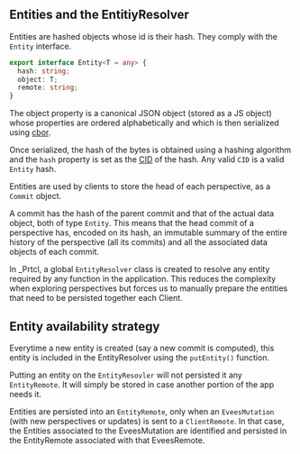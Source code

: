 ## Entities and the EntitiyResolver

Entities are hashed objects whose id is their hash. They comply with the `Entity` interface.

```ts
export interface Entity<T = any> {
  hash: string;
  object: T;
  remote: string;
}
```

The object property is a canonical JSON object (stored as a JS object) whose properties are ordered alphabetically and which is then serialized using [cbor](https://cbor.io/).

Once serialized, the hash of the bytes is obtained using a hashing algorithm and the `hash` property is set as the [CID](ipfs://bafybeidkl4t5ydt2jl5p4ltfrsi6bee36yr22d5urjxx6rr76ev3ekb3pa/anatomy-of-a-cid) of the hash. Any valid `CID` is a valid `Entity` hash.

Entities are used by clients to store the head of each perspective, as a `Commit` object.

A commit has the hash of the parent commit and that of the actual data object, both of type `Entity`. This means that the head commit of a perspective has, encoded on its hash, an immutable summary of the entire history of the perspective (all its commits) and all the associated data objects of each commit.

In \_Prtcl, a global `EntityResolver` class is created to resolve any entity required by any function in the application. This reduces the complexity when exploring perspectives but forces us to manually prepare the entities that need to be persisted together each Client.

## Entity availability strategy

Everytime a new entity is created (say a new commit is computed), this entity is included in the EntityResolver using the `putEntity()` function.

Putting an entity on the `EntityResovler` will not persisted it any `EntityRemote`. It will simply be stored in case another portion of the app needs it.

Entities are persisted into an `EntityRemote`, only when an `EveesMutation` (with new perspectives or updates) is sent to a `ClientRemote`. In that case, the Entities associated to the EveesMutation are identified and persisted in the EntityRemote associated with that EveesRemote.
